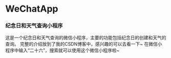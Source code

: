 # WeChatApp
### 纪念日和天气查询小程序
这是一个纪念日和天气查询的微信小程序，主要的功能包括纪念日的创建和天气的查询。
完整的介绍放到了我的CSDN博客中，感兴趣的可以去看一下~
在微信小程序中输入“二十六”，搜索就可以使用这个微信小程序啦~
